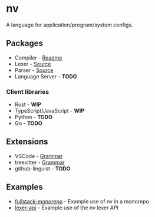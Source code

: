 # nv

A language for application/program/system configs.

## Packages

- Compiler - [Readme](./packages/compiler/README.md)
- Lexer - [Source](./packages/lexer/src/lexer.rs)
- Parser - [Source](./packages/parser/src/main.rs)
- Language Server - **TODO**

### Client libraries

- Rust - **WIP**
- TypeScript/JavaScript - **WIP**
- Python - **TODO**
- Go - **TODO**

## Extensions

- VSCode - [Grammar](./extensions/vscode-nv/syntaxes/nv.tmLanguage.json)
- treesitter - [Grammar](./extensions/tree-sitter-nv/grammar.js)
- github-linguist - **TODO**

## Examples

- [fullstack-monorepo](./examples/fullstack-monorepo/) - Example use of nv in a monorepo
- [lexer-api](./examples/lexer-api/) - Example use of the nv lexer API
